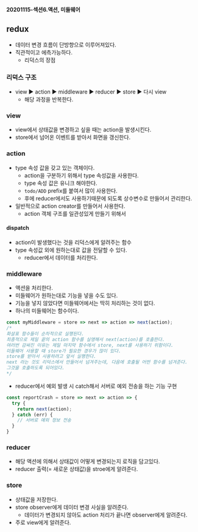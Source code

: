 **20201115-섹션6.액션, 미들웨어**

## redux
- 데이터 변경 흐름이 단방향으로 이루어져있다.
- 직관적이고 에측가능하다.
  - 리덕스의 장점

### 리덕스 구조
- view ▶️ action ▶️ middleware ▶️ reducer ▶️ store ▶️ 다시 view
  - 해당 과정을 반복한다.

### view
- view에서 상태값을 변경하고 싶을 때는 action을 발생시킨다.
- store에서 넘어온 이벤트를 받아서 화면을 갱신한다.

### action
- type 속성 값을 갖고 있는 객체이다.
  - action을 구분하기 위해서 type 속성값을 사용한다.
  - type 속성 값은 유니크 해야한다.
  - `todo/ADD` prefix를 붙여서 많이 사용한다.
  - 후에 reducer에서도 사용하기때문에 되도록 상수변수로 만들어서 관리한다.
- 일반적으로 action creator를 만들어서 사용한다.
  - action 객체 구조를 일관성있게 만들기 위해서

#### dispatch
- action이 발생했다는 것을 리덕스에게 알려주는 함수
- type 속성값 외에 원하는대로 값을 전달할 수 있다.
  - reducer에서 데이터를 처리한다.

### middleware
- 액션을 처리한다.
- 미들웨어가 원하는대로 기능을 넣을 수도 있다.
- 기능을 넣지 않았다면 미들웨어에서는 딱히 처리하는 것이 없다.
- 하나의 미들웨어는 함수이다.
```js
const myMiddleware = store => next => action => next(action);
/* 
화살표 함수들이 순차적으로 실행된다.
최종적으로 제일 끝의 action 함수를 실앵해서 next(action)를 호출한다.
여러번 감싸진 이유는 제일 마지막 함수에서 store, next를 사용하기 위함이다. 
미들웨어 사용할 때 store가 필요한 경우가 많이 있다.
store를 받아서 사용하려고 앞서 실행한다.
next 라는 것도 리덕스에서 만들어서 넘겨주는데, 다음에 호출될 어떤 함수를 넘겨준다.
그것을 호출하도록 되어있다.
*/
```
- reducer에서 예외 발생 시 catch해서 서버로 예외 전송을 하는 기능 구현
```jsx
const reportCrash = store => next => action => {
  try {
    return next(action);
  } catch (err) {
    // 서버로 예외 정보 전송
  }  
}
```
  
### reducer
- 해당 액션에 의해서 상태값이 어떻게 변경되는지 로직을 담고있다.
- reducer 출력(= 새로운 상태값)을 stroe에게 알려준다.

### store
- 상태값을 저장한다.
- store observer에게 데이터 변경 사실을 알려준다.
  - 데이터가 변경되지 않아도 action 처리가 끝나면 observer에게 알려준다.
- 주로 view에게 알려준다.